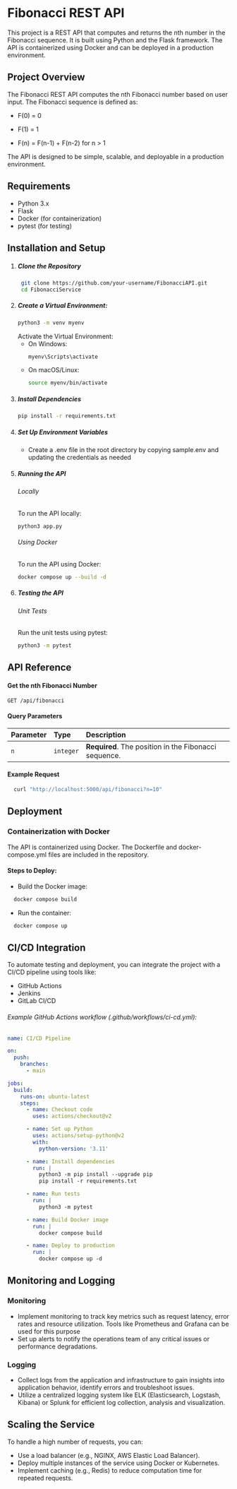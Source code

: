 # Fibonacci REST API
This project is a REST API that computes and returns the nth number in the Fibonacci sequence. It is built using Python and the Flask framework. The API is containerized using Docker and can be deployed in a production environment.

## Project Overview

The Fibonacci REST API computes the nth Fibonacci number based on user input. The Fibonacci sequence is defined as:

- F(0) = 0

- F(1) = 1

- F(n) = F(n-1) + F(n-2) for n > 1

The API is designed to be simple, scalable, and deployable in a production environment.

## Requirements

- Python 3.x
- Flask
- Docker (for containerization)
- pytest (for testing)

## Installation and Setup

1. ##### Clone the Repository
     ```bash
      git clone https://github.com/your-username/FibonacciAPI.git
      cd FibonacciService
    ```
2. ##### Create a Virtual Environment:
    ```bash
    python3 -m venv myenv
    ```
   Activate the Virtual Environment:
   - On Windows:
       ```bash
       myenv\Scripts\activate
       ```
   - On macOS/Linux:
      ```bash
      source myenv/bin/activate
      ```
3. ##### Install Dependencies
    ```bash
    pip install -r requirements.txt
      ```
4. ##### Set Up Environment Variables
    - Create a .env file in the root directory by copying sample.env and updating the credentials as needed
5. ##### Running the API
    ###### Locally
    To run the API locally:
    ```bash
    python3 app.py
    ```
   ###### Using Docker
    To run the API using Docker:
    ```bash
    docker compose up --build -d
    ```
6. ##### Testing the API
    ###### Unit Tests
    Run the unit tests using pytest:
     ```bash
    python3 -m pytest
    ```

## API Reference

#### Get the nth Fibonacci Number


```http
GET /api/fibonacci
```

#### Query Parameters

| Parameter | Type     | Description                                           |
| :-------- | :------- |:------------------------------------------------------|
| `n` | `integer` | **Required**. The position in the Fibonacci sequence. |

#### Example Request
```bash
  curl "http://localhost:5000/api/fibonacci?n=10"
   ```


## Deployment
### Containerization with Docker
The API is containerized using Docker. The Dockerfile and docker-compose.yml files are included in the repository.

#### Steps to Deploy:
- Build the Docker image:
```bash
  docker compose build
   ```
- Run the container:
```bash
  docker compose up
   ```
## CI/CD Integration
To automate testing and deployment, you can integrate the project with a CI/CD pipeline using tools like:
- GitHub Actions
- Jenkins
- GitLab CI/CD

###### Example GitHub Actions workflow (.github/workflows/ci-cd.yml):
```yaml
name: CI/CD Pipeline

on:
  push:
    branches:
      - main

jobs:
  build:
    runs-on: ubuntu-latest
    steps:
      - name: Checkout code
        uses: actions/checkout@v2

      - name: Set up Python
        uses: actions/setup-python@v2
        with:
          python-version: '3.11'

      - name: Install dependencies
        run: |
          python3 -m pip install --upgrade pip
          pip install -r requirements.txt

      - name: Run tests
        run: |
          python3 -m pytest

      - name: Build Docker image
        run: |
          docker compose build

      - name: Deploy to production
        run: |
          docker compose up -d
   ```

## Monitoring and Logging
### Monitoring
- Implement monitoring to track key metrics such as request latency, error rates and resource utilization. Tools like Prometheus and Grafana can be used for this purpose
- Set up alerts to notify the operations team of any critical issues or performance degradations.

### Logging
- Collect logs from the application and infrastructure to gain insights into application behavior, identify errors and troubleshoot issues.
- Utilize a centralized logging system like ELK (Elasticsearch, Logstash, Kibana) or Splunk for efficient log collection, analysis and visualization.

## Scaling the Service
To handle a high number of requests, you can:
- Use a load balancer (e.g., NGINX, AWS Elastic Load Balancer).
- Deploy multiple instances of the service using Docker or Kubernetes.
- Implement caching (e.g., Redis) to reduce computation time for repeated requests.
